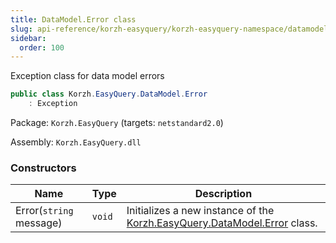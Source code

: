 ```yaml
---
title: DataModel.Error class
slug: api-reference/korzh-easyquery/korzh-easyquery-namespace/datamodel-error-class
sidebar:
  order: 100
---
```


Exception class for data model errors
```csharp
public class Korzh.EasyQuery.DataModel.Error
    : Exception

```
Package: `Korzh.EasyQuery` (targets: `netstandard2.0`)

Assembly: `Korzh.EasyQuery.dll`

### Constructors

| Name | Type | Description | 
| --- | --- | --- | 
| Error(`string` message) | `void` | Initializes a new instance of the [Korzh.EasyQuery.DataModel.Error](/easyquery/docs/api-reference/korzh-easyquery/korzh-easyquery-namespace/datamodel-class) class. |
